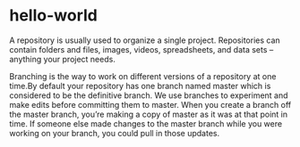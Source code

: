 # hello-world
A repository is usually used to organize a single project. Repositories can contain folders and files, images, videos, spreadsheets, and data sets – anything your project needs.

Branching is the way to work on different versions of a repository at one time.By default your repository has one branch named master which is considered to be the definitive branch. We use branches to experiment and make edits before committing them to master. When you create a branch off the master branch, you’re making a copy of master as it was at that point in time. If someone else made changes to the master branch while you were working on your branch, you could pull in those updates.
